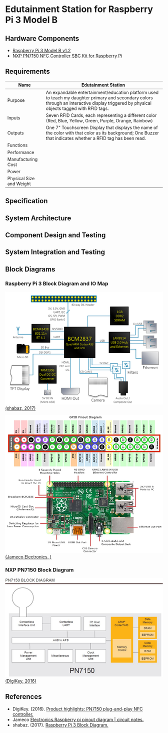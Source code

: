 # Edutainment Station for Raspberry Pi 3 Model B

## Hardware Components
- [Raspberry Pi 3 Model B v1.2](https://www.adafruit.com/product/3055)
- [NXP PN7150 NFC Controller SBC Kit for Raspberry Pi](https://www.nxp.com/products/identification-and-security/nfc/nfc-reader-ics/development-kits-for-pn7150-plugn-play-nfc-controller:OM5578)

## Requirements

| Name | Edutainment Station |
| ---- | ------------------- |
| Purpose | An expandable entertainment/education platform used to teach my daughter primary and secondary colors through an interactive display triggered by physical objects tagged with RFID tags. |
| Inputs | Seven RFID Cards, each representing a different color (Red, Blue, Yellow, Green, Purple, Orange, Rainbow) |
| Outputs | One 7" Touchscreen Display that displays the name of the color with that color as its background; One Buzzer that indicates whether a RFID tag has been read. |
| Functions | |
| Performance | |
| Manufacturing Cost | |
| Power | |
| Physical Size and Weight | |

## Specification

## System Architecture

## Component Design and Testing

## System Integration and Testing

## Block Diagrams

### Raspberry Pi 3 Block Diagram and IO Map

![Raspberry Pi 3 Block Diagram](.imgs/pi3-block-diagram-rev4.png)
[(shabaz, 2017)](https://www.element14.com/community/community/raspberry-pi/blog/2017/01/16/raspberry-pi-3-block-diagram)

![Raspberry Pi 3 IO Map](.imgs/raspberry_pi_circuit_note_fig2a.webp)
[(Jameco Electronics, )](https://www.jameco.com/Jameco/workshop/circuitnotes/raspberry-pi-circuit-note.html)

### NXP PN7150 Block Diagram

![NXP PN7150 Block Diagram](.imgs/nxp-pn7150-block-diagram.jpg)
[(DigiKey, 2016)](https://www.digikey.com/en/product-highlight/n/nxp-semi/pn7150-plug-n-play?utm_adgroup=General&slid=&gclid=Cj0KCQjw6rXeBRD3ARIsAD9ni9B7nDjbrQYIem_JmXNQUI-djQaeZzJiTdwNge0e3Wtz6qj8bwgBioQaAozsEALw_wcB)

## References

- DigiKey. (2016). [Product highlights:&nbsp;PN7150 plug-and-play NFC controller.](https://www.digikey.com/en/product-highlight/n/nxp-semi/pn7150-plug-n-play?utm_adgroup=General&slid=&gclid=Cj0KCQjw6rXeBRD3ARIsAD9ni9B7nDjbrQYIem_JmXNQUI-djQaeZzJiTdwNge0e3Wtz6qj8bwgBioQaAozsEALw_wcB)
- Jameco [Electronics.Raspberry pi pinout diagram | circuit notes.](https://www.jameco.com/Jameco/workshop/circuitnotes/raspberry-pi-circuit-note.html)
- shabaz. (2017). [Raspberry Pi 3 Block Diagram.](https://www.element14.com/community/community/raspberry-pi/blog/2017/01/16/raspberry-pi-3-block-diagram)